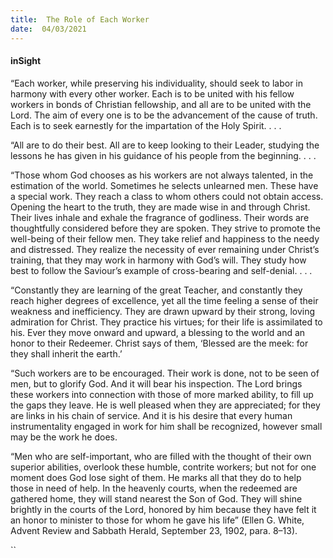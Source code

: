 ```yaml
---
title:  The Role of Each Worker
date:  04/03/2021
---
```


#### inSight

“Each worker, while preserving his individuality, should seek to labor in harmony with every other worker. Each is to be united with his fellow workers in bonds of Christian fellowship, and all are to be united with the Lord. The aim of every one is to be the advancement of the cause of truth. Each is to seek earnestly for the impartation of the Holy Spirit. . . .

“All are to do their best. All are to keep looking to their Leader, studying the lessons he has given in his guidance of his people from the beginning. . . .

“Those whom God chooses as his workers are not always talented, in the estimation of the world. Sometimes he selects unlearned men. These have a special work. They reach a class to whom others could not obtain access. Opening the heart to the truth, they are made wise in and through Christ. Their lives inhale and exhale the fragrance of godliness. Their words are thoughtfully considered before they are spoken. They strive to promote the well-being of their fellow men. They take relief and happiness to the needy and distressed. They realize the necessity of ever remaining under Christ’s training, that they may work in harmony with God’s will. They study how best to follow the Saviour’s example of cross-bearing and self-denial. . . .

“Constantly they are learning of the great Teacher, and constantly they reach higher degrees of excellence, yet all the time feeling a sense of their weakness and inefficiency. They are drawn upward by their strong, loving admiration for Christ. They practice his virtues; for their life is assimilated to his. Ever they move onward and upward, a blessing to the world and an honor to their Redeemer. Christ says of them, ‘Blessed are the meek: for they shall inherit the earth.’

“Such workers are to be encouraged. Their work is done, not to be seen of men, but to glorify God. And it will bear his inspection. The Lord brings these workers into connection with those of more marked ability, to fill up the gaps they leave. He is well pleased when they are appreciated; for they are links in his chain of service. And it is his desire that every human instrumentality engaged in work for him shall be recognized, however small may be the work he does.

“Men who are self-important, who are filled with the thought of their own superior abilities, overlook these humble, contrite workers; but not for one moment does God lose sight of them. He marks all that they do to help those in need of help. In the heavenly courts, when the redeemed are gathered home, they will stand nearest the Son of God. They will shine brightly in the courts of the Lord, honored by him because they have felt it an honor to minister to those for whom he gave his life” (Ellen G. White, Advent Review and Sabbath Herald, September 23, 1902, para. 8–13).

``